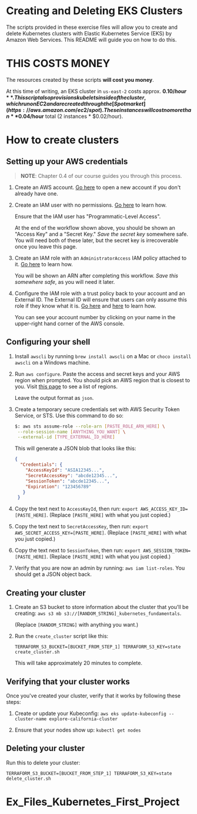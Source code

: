 # Creating and Deleting EKS Clusters

The scripts provided in these exercise files will allow you to create and delete Kubernetes
clusters with Elastic Kubernetes Service (EKS) by Amazon Web Services. This README will guide you
on how to do this.

# THIS COSTS MONEY

The resources created by these scripts **will cost you money**.

At this time of writing, an EKS cluster in `us-east-2` costs approx. **$0.10/hour**. This script also
provisions kubelets inside of the cluster, which run on EC2 and are created through the
[Spot market](https://aws.amazon.com/ec2/spot). These instances will cost no more than
**$0.04/hour** total (2 instances * $0.02/hour). 

# How to create clusters

## Setting up your AWS credentials

> **NOTE**: Chapter 0.4 of our course guides you through this process.

1. Create an AWS account. [Go here](https://aws.amazon.com/resources/create-account/)
   to open a new account if you don't already have one.

2. Create an IAM user with no permissions. [Go here](https://docs.aws.amazon.com/IAM/latest/UserGuide/id_users_create.html)
   to learn how.

   Ensure that the IAM user has "Programmatic-Level Access".

   At the end of the workflow shown above, you should be shown an "Access Key" and a
   "Secret Key." _Save the secret key_ somewhere safe. You will need both of these later,
   but the secret key is irrecoverable once you leave this page.

3. Create an IAM role with an `AdministratorAccess` IAM policy attached to it.
   [Go here](https://docs.aws.amazon.com/IAM/latest/UserGuide/id_roles_create_for-user.html#roles-creatingrole-user-console)
   to learn how.

   You will be shown an ARN after completing this workflow. _Save this somewhere safe_,
   as you will need it later.

4. Configure the IAM role with a trust policy back to your account and an External ID. The
   External ID will ensure that users can only assume this role if they know what it is.
   [Go here](https://docs.aws.amazon.com/directoryservice/latest/admin-guide/edit_trust.html)
   and [here](https://docs.aws.amazon.com/IAM/latest/UserGuide/id_roles_create_for-user_externalid.html)
   to learn how.

   You can see your account number by clicking on your name in the upper-right hand corner
   of the AWS console.

## Configuring your shell

1. Install `awscli` by running `brew install awscli` on a Mac or `choco install awscli`
   on a Windows machine.

2. Run `aws configure`. Paste the access and secret keys and your AWS region when prompted.
   You should pick an AWS region that is closest to you. Visit
   [this page](https://aws.amazon.com/about-aws/global-infrastructure/regions_az/)
   to see a list of regions.

   Leave the output format as `json`.

3. Create a temporary secure credentials set with AWS Security Token Service, or STS.
   Use this command to do so:

   ```sh
   $: aws sts assume-role --role-arn [PASTE_ROLE_ARN_HERE] \
    --role-session-name [ANYTHING_YOU_WANT] \
    --external-id [TYPE_EXTERNAL_ID_HERE]
   ```

   This will generate a JSON blob that looks like this:

   ```json
   {
     "Credentials": {
       "AccessKeyId": "ASIA12345...",
       "SecretAccessKey": "abcde12345...",
       "SessionToken": "abcde12345...",
       "Expiration": "123456789"
      }
    }
   ```

4. Copy the text next to `AccessKeyId`, then run: `export AWS_ACCESS_KEY_ID=[PASTE_HERE]`.
   (Replace `[PASTE_HERE]` with what you just copied.)
5. Copy the text next to `SecretAccessKey`, then run: `export AWS_SECRET_ACCESS_KEY=[PASTE_HERE]`.
   (Replace `[PASTE_HERE]` with what you just copied.)
6. Copy the text next to `SessionToken`, then run: `export AWS_SESSION_TOKEN=[PASTE_HERE]`.
   (Replace `[PASTE_HERE]` with what you just copied.)
7. Verify that you are now an admin by running: `aws iam list-roles`. You should get a JSON
   object back.

## Creating your cluster

1. Create an S3 bucket to store information about the cluster that you'll be creating:
   `aws s3 mb s3://[RANDOM_STRING]_kubernetes_fundamentals`.

   (Replace `[RANDOM_STRING]` with anything you want.)

2. Run the `create_cluster` script like this:

   ```
   TERRAFORM_S3_BUCKET=[BUCKET_FROM_STEP_1] TERRAFORM_S3_KEY=state create_cluster.sh
   ```

   This will take approximately 20 minutes to complete.

## Verifying that your cluster works

Once you've created your cluster, verify that it works by following these steps:

1. Create or update your Kubeconfig:
   `aws eks update-kubeconfig --cluster-name explore-california-cluster`

2. Ensure that your nodes show up:
   `kubectl get nodes`

## Deleting your cluster

Run this to delete your cluster:

```
TERRAFORM_S3_BUCKET=[BUCKET_FROM_STEP_1] TERRAFORM_S3_KEY=state delete_cluster.sh
```
# Ex_Files_Kubernetes_First_Project
